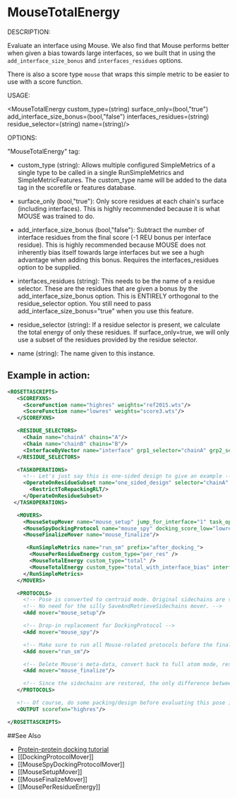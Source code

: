 # MouseTotalEnergy

DESCRIPTION:

Evaluate an interface using Mouse.
We also find that Mouse performs better when given a bias towards large interfaces, so we built that in using the `add_interface_size_bonus` and `interfaces_residues` options.

There is also a score type `mouse` that wraps this simple metric to be easier to use with a score function.

USAGE:

<MouseTotalEnergy custom_type=(string) surface_only=(bool,"true") add_interface_size_bonus=(bool,"false") interfaces_residues=(string) residue_selector=(string) name=(string)/>

OPTIONS:

"MouseTotalEnergy" tag:

-	custom\_type (string):  Allows multiple configured SimpleMetrics of a single type to be called in a single RunSimpleMetrics and SimpleMetricFeatures. 
 The custom\_type name will be added to the data tag in the scorefile or features database.

-	surface\_only (bool,"true"):  Only score residues at each chain's surface (including interfaces). This is highly recommended because it is what MOUSE was trained to do.

-	add\_interface\_size\_bonus (bool,"false"):  Subtract the number of interface residues from the final score (-1 REU bonus per interface residue). This is highly recommended because MOUSE does not inherently bias itself towards large interfaces but we see a hugh advantage when adding this bonus. Requires the interfaces\_residues option to be supplied.

-	interfaces\_residues (string):  This needs to be the name of a residue selector. These are the residues that are given a bonus by the add\_interface\_size\_bonus option. This is ENTIRELY orthogonal to the residue\_selector option. You still need to pass add\_interface\_size\_bonus="true" when you use this feature.

-	residue\_selector (string):  If a residue selector is present, we calculate the total energy of only these residues. If surface\_only=true, we will only use a subset of the residues provided by the residue selector.

-	name (string):  The name given to this instance.

## Example in action:

```xml
<ROSETTASCRIPTS>
   <SCOREFXNS>
     <ScoreFunction name="highres" weights="ref2015.wts"/>
     <ScoreFunction name="lowres" weights="score3.wts"/>
   </SCOREFXNS>

   <RESIDUE_SELECTORS>
     <Chain name="chainA" chains="A"/>
     <Chain name="chainB" chains="B"/>
     <InterfaceByVector name="interface" grp1_selector="chainA" grp2_selector="chainB"/>
   </RESIDUE_SELECTORS>

   <TASKOPERATIONS>
     <!-- Let's just say this is one-sided design to give an example -->
     <OperateOnResidueSubset name="one_sided_design" selector="chainA" >
       <RestrictToRepackingRLT/>
     </OperateOnResidueSubset>
  </TASKOPERATIONS>

   <MOVERS>
     <MouseSetupMover name="mouse_setup" jump_for_interface="1" task_operations="one_sided_design" />
     <MouseSpyDockingProtocol name="mouse_spy" docking_score_low="lowres" spy_count="15"/>
     <MouseFinalizeMover name="mouse_finalize"/>

      <RunSimpleMetrics name="run_sm" prefix="after_docking_">
       <MousePerResidueEnergy custom_type="per_res" />
       <MouseTotalEnergy custom_type="total" />
       <MouseTotalEnergy custom_type="total_with_interface_bias" interface_residues="interface" add_interface_size_bonus="true"/>
     </RunSimpleMetrics>
   </MOVERS>

   <PROTOCOLS>
     <!-- Pose is converted to centroid mode. Original sidechains are stored in the pose. -->
     <!-- No need for the silly SaveAndRetrieveSidechains mover. -->
     <Add mover="mouse_setup"/>

     <!-- Drop-in replacement for DockingProtocol -->
     <Add mover="mouse_spy"/>

     <!-- Make sure to run all Mouse-related protocols before the finalize mover, including simple metrics -->
     <Add mover="run_sm"/>

     <!-- Delete Mouse's meta-data, convert back to full atom mode, restore original sidechains -->
     <Add mover="mouse_finalize"/>

     <!-- Since the sidechains are restored, the only difference between current pose and the original pose is the jump (docking) -->
   </PROTOCOLS>

   <!-- Of course, do some packing/design before evaluating this pose in high res -->
   <OUTPUT scorefxn="highres"/>

</ROSETTASCRIPTS>
```

##See Also

* [Protein-protein docking tutorial](https://www.rosettacommons.org/demos/latest/tutorials/Protein-Protein-Docking/Protein-Protein-Docking)
* [[DockingProtocolMover]]
* [[MouseSpyDockingProtocolMover]]
* [[MouseSetupMover]]
* [[MouseFinalizeMover]]
* [[MousePerResidueEnergy]]
